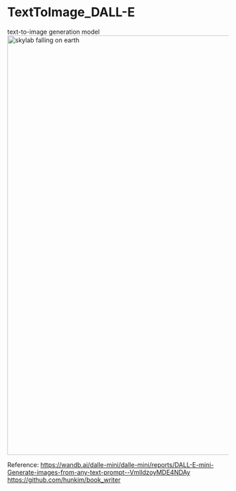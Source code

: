 # TextToImage_DALL-E
  text-to-image generation model
  <img width="954" alt="skylab falling on earth" src="https://user-images.githubusercontent.com/30720494/178917410-94f726c2-c463-47ff-9757-2c73f1587ff7.png">

  Reference:
  https://wandb.ai/dalle-mini/dalle-mini/reports/DALL-E-mini-Generate-images-from-any-text-prompt--VmlldzoyMDE4NDAy
  https://github.com/hunkim/book_writer
